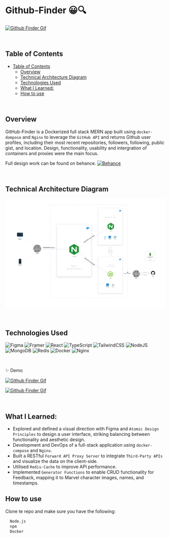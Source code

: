 # Github-Finder 😀🔍

[![Github Finder Gif](/README-Assets/Desktop.gif)][romie]

<br>

## Table of Contents
- [Table of Contents](#table-of-contents)
  - [Overview](#overview)
  - [Technical Architecture Diagram](#technical-architecture-diagram)
  - [Technologies Used](#technologies-used)
  - [What I Learned:](#what-i-learned)
  - [How to use](#how-to-use)

<br>

## Overview

GitHub-Finder is a Dockerized full stack MERN app built using `docker-dompose` and `Nginx` to leverage the `GitHub API` and returns Github user profiles, including their most recent repositories, followers, following, public gist, and location. Design, functionality, usability and intergration of containers and proxies were the main focus.

Full design work can be found on behance.
<a href="https://www.behance.net/portfolio/editor?project_id=164626013"  target="_blank">![Behance](https://img.shields.io/badge/Behance-1769ff?style=for-the-badge&logo=behance&logoColor=white)</a>

<br>

## Technical Architecture Diagram

[![Github Finder Gif](/README-Assets/TechnicalArchitectureDiagram.svg)][romie]

<br>

## Technologies Used

![Figma](https://img.shields.io/badge/figma-%23F24E1E.svg?style=for-the-badge&logo=figma&logoColor=white) ![Framer](https://img.shields.io/badge/Framer-black?style=for-the-badge&logo=framer&logoColor=blue) ![React](https://img.shields.io/badge/react-%2320232a.svg?style=for-the-badge&logo=react&logoColor=%2361DAFB) ![TypeScript](https://img.shields.io/badge/typescript-%23007ACC.svg?style=for-the-badge&logo=typescript&logoColor=white) ![TailwindCSS](https://img.shields.io/badge/tailwindcss-%2338B2AC.svg?style=for-the-badge&logo=tailwind-css&logoColor=white)
![NodeJS](https://img.shields.io/badge/node.js-6DA55F?style=for-the-badge&logo=node.js&logoColor=white) ![MongoDB](https://img.shields.io/badge/MongoDB-%234ea94b.svg?style=for-the-badge&logo=mongodb&logoColor=white) ![Redis](https://img.shields.io/badge/redis-%23DD0031.svg?style=for-the-badge&logo=redis&logoColor=white)
![Docker](https://img.shields.io/badge/docker-%230db7ed.svg?style=for-the-badge&logo=docker&logoColor=white) ![Nginx](https://img.shields.io/badge/nginx-%23009639.svg?style=for-the-badge&logo=nginx&logoColor=white)

<br>

✨ Demo

[![Github Finder Gif](/README-Assets/Demo.gif)][romie]

[![Github Finder Gif](/README-Assets/Mobile1.gif)][romie]

<br>

## What I Learned:

- Explored and defined a visual direction with Figma and `Atomic Design Principles` to design a user interface, striking balancing between functionality and aesthetic design.
- Development and DevOps of a full-stack application using `docker-compose` and `Nginx`.
- Built a RESTful `Forward API Proxy Server` to integrate `Third-Party APIs` and visualize the data on the client-side.
- Utilised `Redis-Cache` to improve API performance.
- Implemented `Generator Functions` to enable CRUD functionality for Feedback, mapping it to Marvel character images, names, and timestamps.
  <br >

[romie]: (https://www.behance.net/portfolio/editor?project_id=164626013)
[site]: (https://www.behance.net/portfolio/editor?project_id=164626013)
[ronniekiyegga]: (https://www.linkedin.com/in/ronniekiyegga/)

## How to use

Clone te repo and make sure you have the following:

```
  Node.js
  npm
  Docker

```
